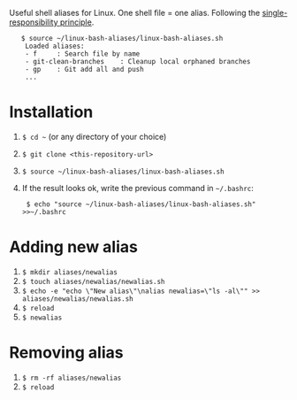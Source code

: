 Useful shell aliases for Linux. One shell file = one alias. Following the [single-responsibility principle](https://en.wikipedia.org/wiki/Single-responsibility_principle).

       $ source ~/linux-bash-aliases/linux-bash-aliases.sh
        Loaded aliases:
        - f     : Search file by name
        - git-clean-branches    : Cleanup local orphaned branches
        - gp    : Git add all and push
        ...


# Installation

1. `$ cd ~` (or any directory of your choice)
2. `$ git clone <this-repository-url>`
3. `$ source ~/linux-bash-aliases/linux-bash-aliases.sh`
4. If the result looks ok, write the previous command in `~/.bashrc`:

        $ echo "source ~/linux-bash-aliases/linux-bash-aliases.sh" >>~/.bashrc

# Adding new alias

1. `$ mkdir aliases/newalias`
2. `$ touch aliases/newalias/newalias.sh`
3. `$ echo -e "echo \"New alias\"\nalias newalias=\"ls -al\"" >> aliases/newalias/newalias.sh`
4. `$ reload`
5. `$ newalias`

# Removing alias

1. `$ rm -rf aliases/newalias`
2. `$ reload`